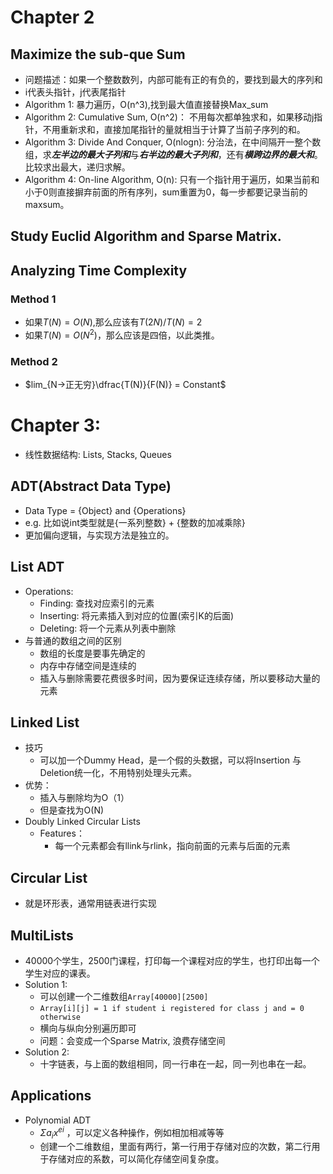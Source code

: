 # Chapter 2
## Maximize the sub-que Sum
- 问题描述：如果一个整数数列，内部可能有正的有负的，要找到最大的序列和
- i代表头指针，j代表尾指针
- Algorithm 1: 暴力遍历，O(n^3),找到最大值直接替换Max_sum
- Algorithm 2: Cumulative Sum, O(n^2)： 不用每次都单独求和，如果移动j指针，不用重新求和，直接加尾指针的量就相当于计算了当前子序列的和。
- Algorithm 3: Divide And Conquer, O(nlogn): 分治法，在中间隔开一整个数组，求***左半边的最大子列和***与***右半边的最大子列和***，还有***横跨边界的最大和***。比较求出最大，递归求解。
- Algorithm 4: On-line Algorithm, O(n): 只有一个指针用于遍历，如果当前和小于0则直接摒弃前面的所有序列，sum重置为0，每一步都要记录当前的maxsum。
## Study Euclid Algorithm and Sparse Matrix.
## Analyzing Time Complexity
### Method 1
-  如果$T(N) = O(N)$,那么应该有$T(2N)/T(N) = 2$
- 如果$T(N) = O(N^2)$，那么应该是四倍，以此类推。
### Method 2
- $lim_{N->正无穷}\dfrac{T(N)}{F(N)} = Constant$
# Chapter 3:
- 线性数据结构: Lists, Stacks, Queues
## ADT(Abstract Data Type)
- Data Type = {Object} and {Operations}
- e.g. 比如说int类型就是{一系列整数} + {整数的加减乘除}
- 更加偏向逻辑，与实现方法是独立的。
## List ADT
- Operations:
	- Finding: 查找对应索引的元素
	- Inserting: 将元素插入到对应的位置(索引K的后面)
	- Deleting: 将一个元素从列表中删除
- 与普通的数组之间的区别
	- 数组的长度是要事先确定的
	- 内存中存储空间是连续的
	- 插入与删除需要花费很多时间，因为要保证连续存储，所以要移动大量的元素
## Linked List
- 技巧
	- 可以加一个Dummy Head，是一个假的头数据，可以将Insertion 与 Deletion统一化，不用特别处理头元素。
- 优势：
	- 插入与删除均为O（1）
	- 但是查找为O(N)
- Doubly Linked Circular Lists
	- Features：
		- 每一个元素都会有llink与rlink，指向前面的元素与后面的元素
## Circular List
- 就是环形表，通常用链表进行实现
## MultiLists
- 40000个学生，2500门课程，打印每一个课程对应的学生，也打印出每一个学生对应的课表。
- Solution 1:
	- 可以创建一个二维数组`Array[40000][2500]`
	- `Array[i][j] = 1 if student i registered for class j and = 0 otherwise`
	- 横向与纵向分别遍历即可
	- 问题：会变成一个Sparse Matrix, 浪费存储空间
- Solution 2:
	- 十字链表，与上面的数组相同，同一行串在一起，同一列也串在一起。
## Applications
- Polynomial ADT
	- $\Sigma a_ix^{ei}$ ，可以定义各种操作，例如相加相减等等
	- 创建一个二维数组，里面有两行，第一行用于存储对应的次数，第二行用于存储对应的系数，可以简化存储空间复杂度。